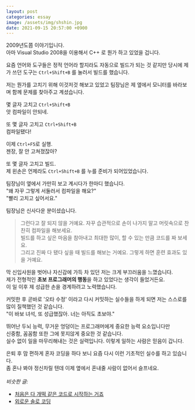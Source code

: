 ```yaml
---
layout: post
categories: essay
image: /assets/img/shshin.jpg
date: 2021-09-15 20:57:00 +0900
---
```


2009년도쯤 이야기입니다.  
아마 Visual Studio 2008을 이용해서 C++ 로 뭔가 하고 있었을 겁니다.

요즘 언어와 도구들은 정적 언어라 할지라도 자동으로 빌드가 되는 것 같지만 당시에 제가 쓰던 도구는 `Ctrl+Shift+B` 를 눌러서 빌드를 했습니다.

저는 뭔가를 고치기 위해 이것저것 해보고 있었고 팀장님은 제 옆에서 모니터를 바라보며 함께 문제를 찾아주고 계셨습니다.

몇 글자 고치고 `Ctrl+Shift+B`  
앗 컴파일이 안되네.  

또 몇 글자 고치고 `Ctrl+Shift+B`  
컴파일됐다!  

이제 `Ctrl+F5`로 실행.  
젠장, 잘 안 고쳐졌잖아?  

또 몇 글자 고치고 빌드.  
제 왼손은 언제라도 `Ctrl+Shift+B` 를 누를 준비가 되어있었습니다.

팀장님이 옆에서 가만히 보고 계시다가 한마디 했습니다.  
"왜 자꾸 그렇게 서둘러서 컴파일을 해요?"  
"빨리 고치고 싶어서요."

팀장님은 신사다운 분이셨습니다.
> 그런다고 잘 되지 않을 거예요. 자꾸 습관적으로 손이 나가지 말고 머릿속으로 찬찬히 컴파일을 해보세요.  
> 빌드를 하고 싶은 마음을 참아내고 최대한 많이, 할 수 있는 만큼 코드를 짜 보세요.  
> 그리고 진짜 다 됐다 싶을 때 빌드를 해보는 거예요. 그렇게 하면 훈련 효과도 있을 거예요.

막 신입사원을 벗어나 자신감에 가득 차 있던 저는 크게 부끄러움을 느꼈습니다.    
제가 전형적인 **초보 프로그래머의 행동**을 하고 있었다는 생각이 들었거든요.  
이 일 이후 제 성급한 손을 경계하려고 노력했습니다.

커밋한 후 곧바로 '오타 수정' 이라고 다시 커밋하는 실수들을 하게 되면 저는 스스로를 많이 질책했던 것 같습니다.  
"이 바보 녀석, 또 성급했잖아. 너는 아직도 초보야."

뛰어난 두뇌 능력, 무거운 엉덩이는 프로그래머에게 중요한 능력 요소입니다만  
신중함, 꼼꼼함 또한 그에 못지않게 중요한 것 같습니다.  
실수 없이 일을 마무리해내는 것은 실력입니다. 이렇게 일하는 사람은 믿음이 갑니다.

은퇴 후 맘 편하게 혼자 코딩을 하다 보니 요즘 다시 이런 기초적인 실수를 하고 있습니다.  
좀 혼나 봐야 정신차릴 텐데 이제 옆에서 혼내줄 사람이 없어서 슬프네요.
<br>
<br>
*비슷한 글:*
* [처음은 다 개떡 같은 코드로 시작하는 거죠](/essay/2022/01/25/shit-code.html)
* [외로운 솔로 코딩](/essay/2022/02/24/solo-coding.html)
